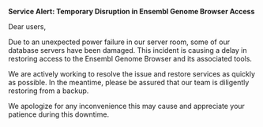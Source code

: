 **Service Alert: Temporary Disruption in Ensembl Genome Browser Access**

Dear users,

Due to an unexpected power failure in our server room, some of our database servers have been damaged. This incident is causing a delay in restoring access to the Ensembl Genome Browser and its associated tools.

We are actively working to resolve the issue and restore services as quickly as possible. In the meantime, please be assured that our team is diligently restoring from a backup.

We apologize for any inconvenience this may cause and appreciate your patience during this downtime.